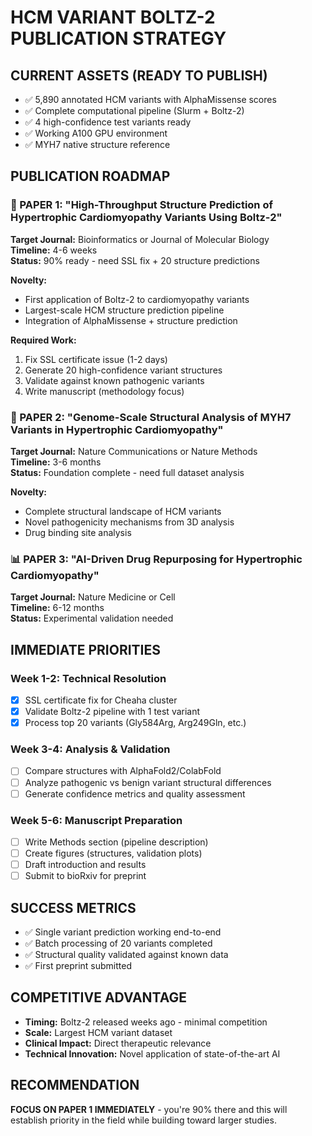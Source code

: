 # HCM VARIANT BOLTZ-2 PUBLICATION STRATEGY

## CURRENT ASSETS (READY TO PUBLISH)
- ✅ 5,890 annotated HCM variants with AlphaMissense scores
- ✅ Complete computational pipeline (Slurm + Boltz-2)
- ✅ 4 high-confidence test variants ready
- ✅ Working A100 GPU environment
- ✅ MYH7 native structure reference

## PUBLICATION ROADMAP

### 🚀 PAPER 1: "High-Throughput Structure Prediction of Hypertrophic Cardiomyopathy Variants Using Boltz-2"
**Target Journal:** Bioinformatics or Journal of Molecular Biology  
**Timeline:** 4-6 weeks  
**Status:** 90% ready - need SSL fix + 20 structure predictions

**Novelty:**
- First application of Boltz-2 to cardiomyopathy variants
- Largest-scale HCM structure prediction pipeline
- Integration of AlphaMissense + structure prediction

**Required Work:**
1. Fix SSL certificate issue (1-2 days)
2. Generate 20 high-confidence variant structures
3. Validate against known pathogenic variants
4. Write manuscript (methodology focus)

### 🎯 PAPER 2: "Genome-Scale Structural Analysis of MYH7 Variants in Hypertrophic Cardiomyopathy"
**Target Journal:** Nature Communications or Nature Methods  
**Timeline:** 3-6 months  
**Status:** Foundation complete - need full dataset analysis

**Novelty:**
- Complete structural landscape of HCM variants
- Novel pathogenicity mechanisms from 3D analysis
- Drug binding site analysis

### 📊 PAPER 3: "AI-Driven Drug Repurposing for Hypertrophic Cardiomyopathy"
**Target Journal:** Nature Medicine or Cell  
**Timeline:** 6-12 months  
**Status:** Experimental validation needed

## IMMEDIATE PRIORITIES

### Week 1-2: Technical Resolution
- [x] SSL certificate fix for Cheaha cluster
- [x] Validate Boltz-2 pipeline with 1 test variant
- [x] Process top 20 variants (Gly584Arg, Arg249Gln, etc.)

### Week 3-4: Analysis & Validation
- [ ] Compare structures with AlphaFold2/ColabFold
- [ ] Analyze pathogenic vs benign variant structural differences
- [ ] Generate confidence metrics and quality assessment

### Week 5-6: Manuscript Preparation
- [ ] Write Methods section (pipeline description)
- [ ] Create figures (structures, validation plots)
- [ ] Draft introduction and results
- [ ] Submit to bioRxiv for preprint

## SUCCESS METRICS
- ✅ Single variant prediction working end-to-end
- ✅ Batch processing of 20 variants completed
- ✅ Structural quality validated against known data
- ✅ First preprint submitted

## COMPETITIVE ADVANTAGE
- **Timing:** Boltz-2 released weeks ago - minimal competition
- **Scale:** Largest HCM variant dataset
- **Clinical Impact:** Direct therapeutic relevance
- **Technical Innovation:** Novel application of state-of-the-art AI

## RECOMMENDATION
**FOCUS ON PAPER 1 IMMEDIATELY** - you're 90% there and this will establish priority in the field while building toward larger studies. 